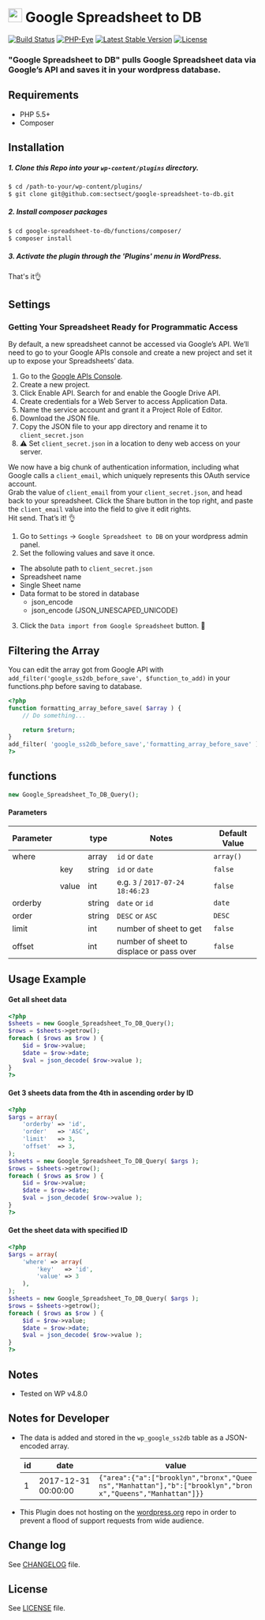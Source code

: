 # <img src="https://github-sect.s3-ap-northeast-1.amazonaws.com/logo.svg" width="28" height="auto"> Google Spreadsheet to DB
[![Build Status](https://travis-ci.org/sectsect/google-spreadsheet-to-db.svg?branch=master)](https://travis-ci.org/sectsect/google-spreadsheet-to-db) [![PHP-Eye](https://php-eye.com/badge/sectsect/google-spreadsheet-to-db/tested.svg?style=flat)](https://php-eye.com/package/sectsect/google-spreadsheet-to-db) [![Latest Stable Version](https://poser.pugx.org/sectsect/google-spreadsheet-to-db/v/stable)](https://packagist.org/packages/sectsect/google-spreadsheet-to-db)  [![License](https://poser.pugx.org/sectsect/google-spreadsheet-to-db/license)](https://packagist.org/packages/sectsect/google-spreadsheet-to-db)

### "Google Spreadsheet to DB" pulls Google Spreadsheet data via Google’s API and saves it in your wordpress database.

## Requirements

- PHP 5.5+
- Composer

## Installation

##### 1. Clone this Repo into your `wp-content/plugins` directory.
```sh
$ cd /path-to-your/wp-content/plugins/
$ git clone git@github.com:sectsect/google-spreadsheet-to-db.git
```

##### 2. Install composer packages
```sh
$ cd google-spreadsheet-to-db/functions/composer/
$ composer install
```

##### 3. Activate the plugin through the 'Plugins' menu in WordPress.<br>
That's it:ok_hand:



## Settings

### Getting Your Spreadsheet Ready for Programmatic Access

By default, a new spreadsheet cannot be accessed via Google’s API. We’ll need to go to your Google APIs console and create a new project and set it up to expose your Spreadsheets’ data.

1. Go to the [Google APIs Console](https://console.developers.google.com/).
2. Create a new project.
3. Click Enable API. Search for and enable the Google Drive API.
4. Create credentials for a Web Server to access Application Data.
5. Name the service account and grant it a Project Role of Editor.
6. Download the JSON file.
7. Copy the JSON file to your app directory and rename it to `client_secret.json`
8. :warning: Set `client_secret.json` in a location to deny web access on your server.

We now have a big chunk of authentication information, including what Google calls a `client_email`, which uniquely represents this OAuth service account.  
Grab the value of `client_email` from your `client_secret.json`, and head back to your spreadsheet. Click the Share button in the top right, and paste the `client_email` value into the field to give it edit rights.  
Hit send. That’s it! :ok_hand:

1. Go to `Settings` -> `Google Spreadsheet to DB` on your wordpress admin panel.
2. Set the following values and save it once.
  - The absolute path to `client_secret.json`
  - Spreadsheet name
  - Single Sheet name
  - Data format to be stored in database
    - json_encode
	- json_encode (JSON_UNESCAPED_UNICODE)
3. Click the `Data import from Google Spreadsheet` button. :tada:

## Filtering the Array

You can edit the array got from Google API with `add_filter('google_ss2db_before_save', $function_to_add)` in your functions.php before saving to database.

```php
<?php
function formatting_array_before_save( $array ) {
	// Do something...

	return $return;
}
add_filter( 'google_ss2db_before_save','formatting_array_before_save' );
?>
```

## functions

```php
new Google_Spreadsheet_To_DB_Query();
```

#### Parameters

| Parameter |      | type | Notes  | Default Value |
| -------- | ----- | ------- | ------ | ------ |
| where    |       | array  | `id` or `date`  | `array()` |
|          | key   | string | `id` or `date`  |  `false` |
|          | value | int    | e.g. `3` / `2017-07-24 18:46:23` |  `false` |
| orderby  |       | string | `date` or `id`  | `date` |
| order    |       | string | `DESC` or `ASC` | `DESC` |
| limit    |       | int    | number of sheet to get  | `false` |
| offset   |       | int    | number of sheet to displace or pass over | `false` |

## Usage Example

#### Get all sheet data
```php
<?php
$sheets = new Google_Spreadsheet_To_DB_Query();
$rows = $sheets->getrow();
foreach ( $rows as $row ) {
	$id = $row->value;
	$date = $row->date;
	$val = json_decode( $row->value );
}
?>
```

#### Get 3 sheets data from the 4th in ascending order by ID
```php
<?php
$args = array(
	'orderby' => 'id',
	'order'   => 'ASC',
	'limit'   => 3,
	'offset'  => 3,
);
$sheets = new Google_Spreadsheet_To_DB_Query( $args );
$rows = $sheets->getrow();
foreach ( $rows as $row ) {
	$id = $row->value;
	$date = $row->date;
	$val = json_decode( $row->value );
}
?>
```

#### Get the sheet data with specified ID
```php
<?php
$args = array(
	'where' => array(
		'key'   => 'id',
		'value' => 3
	),
);
$sheets = new Google_Spreadsheet_To_DB_Query( $args );
$rows = $sheets->getrow();
foreach ( $rows as $row ) {
	$id = $row->value;
	$date = $row->date;
	$val = json_decode( $row->value );
}
?>
```

## Notes

* Tested on WP v4.8.0

## Notes for Developer

* The data is added and stored in the `wp_google_ss2db` table as a JSON-encoded array.

  <table>
  <thead>
  <tr>
  <th>id</th>
  <th>date</th>
  <th>value</th>
  </tr>
  </thead>
  <tbody>
  <tr>
  <td>1</td>
  <td>2017-12-31 00:00:00</td>
  <td><code style="word-break: break-all;">{"area":{"a":["brooklyn","bronx","Queens","Manhattan"],"b":["brooklyn","bronx","Queens","Manhattan"]}}</code></td>
  </tr></tbody></table>

* This Plugin does not hosting on the [wordpress.org](https://wordpress.org/) repo in order to prevent a flood of support requests from wide audience.

## Change log  

See [CHANGELOG](https://github.com/sectsect/google-spreadsheet-to-db/blob/master/CHANGELOG.md) file.

## License

See [LICENSE](https://github.com/sectsect/google-spreadsheet-to-db/blob/master/LICENSE) file.

